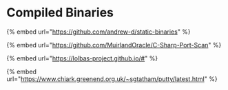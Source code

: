# Compiled Binaries

{% embed url="https://github.com/andrew-d/static-binaries" %}

{% embed url="https://github.com/MuirlandOracle/C-Sharp-Port-Scan" %}

{% embed url="https://lolbas-project.github.io/#" %}

{% embed url="https://www.chiark.greenend.org.uk/~sgtatham/putty/latest.html" %}
